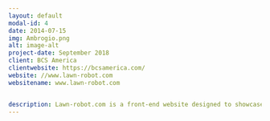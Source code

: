 ```yaml
---
layout: default
modal-id: 4
date: 2014-07-15
img: Ambrogio.png
alt: image-alt
project-date: September 2018
client: BCS America
clientwebsite: https://bcsamerica.com/
website: //www.lawn-robot.com
websitename: www.lawn-robot.com


description: Lawn-robot.com is a front-end website designed to showcase the Ambrogio Robot for BCS America, located in Portland Oregon. The Ambrogio Robot is an automated robot designed to mow your lawn for you, the robot functions similar to a Roomba vacuum. This website was created using HTML/CSS/JavaScript, it was designed in order to showcase the robot. In the future I will be reworking the entire website in to a full stack website, the features I will be adding include online purchases and a dealer located. Please visit lawn-robot.com if you would like to view my work.
---
```

